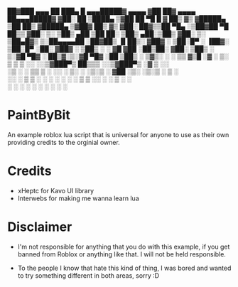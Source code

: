  ██▓███   ▄▄▄       ██ ███▄    █ ▄▄▄█████▓  ▄▄▄▄   ▓██   ██▓  ▄▄▄▄     ██▄▄▄█████▓
▓██░  ██ ▒████▄   ▒▓██ ██ ▀█   █ ▓  ██▒ ▓▒ ▓█████▄  ▒██  ██▒ ▓█████▄ ▒▓██▓  ██▒ ▓▒
▓██░ ██▓▒▒██  ▀█▄ ░▒██▓██  ▀█ ██▒▒ ▓██░ ▒░ ▒██▒ ▄██  ▒██ ██░ ▒██▒ ▄██░▒██▒ ▓██░ ▒░
▒██▄█▓▒ ▒░██▄▄▄▄██ ░██▓██▒  ▐▌██▒░ ▓██▓ ░  ▒██░█▀    ░ ▐██▓░ ▒██░█▀   ░██░ ▓██▓ ░ 
▒██▒ ░  ░ ▓█   ▓██ ░██▒██░   ▓██░  ▒██▒ ░ ▒░▓█  ▀█▓  ░ ██▒▓░▒░▓█  ▀█▓ ░██  ▒██▒ ░ 
▒▓▒░ ░  ░ ▒▒   ▓▒█ ░▓ ░ ▒░   ▒ ▒   ▒ ░░   ░░▒▓███▀▒   ██▒▒▒ ░░▒▓███▀▒ ░▓   ▒ ░░   
░▒ ░       ░   ▒▒   ▒ ░ ░░   ░ ▒░    ░    ░▒░▒   ░  ▓██ ░▒░ ░▒░▒   ░   ▒     ░    
░░         ░   ▒    ▒    ░   ░ ░   ░ ░      ░    ░  ▒ ▒ ░░    ░    ░   ▒   ░ ░    
               ░    ░          ░          ░ ░       ░ ░     ░ ░        ░          

# PaintByBit
An example roblox lua script that is universal for anyone to use as their own providing credits to the orginial owner.

# Credits
- xHeptc for Kavo UI library
- Interwebs for making me wanna learn lua

# Disclaimer
- I'm not responsible for anything that you do with this example, if you get banned from Roblox or anything like that. I will not be held responsible.

- To the people I know that hate this kind of thing, I was bored and wanted to try something different in both areas, sorry :D
